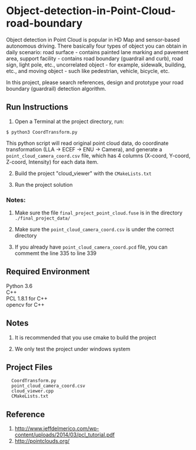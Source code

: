 # Object-detection-in-Point-Cloud-road-boundary

Object detection in Point Cloud is popular in HD Map and sensor-based autonomous driving. There  basically four types of object you can obtain in daily scenario: road surface - contains painted lane  marking and pavement area, support facility - contains road boundary (guardrail and curb), road  sign, light pole, etc., uncorrelated object - for example, sidewalk, building, etc., and moving object -  such like pedestrian, vehicle, bicycle, etc.  

In this project, please search references, design and prototype your road  boundary (guardrail) detection algorithm.


## Run Instructions

1. Open a Terminal at the project directory, run:
```
$ python3 CoordTransform.py
```
This python script will read original point cloud data, do coordinate transformation (LLA -> ECEF -> ENU -> Camera), 
and generate a `point_cloud_camera_coord.csv` file, which has 4 columns (X-coord, Y-coord, Z-coord, Intensity) for each data item.

2. Build the project "cloud_viewer" with the `CMakeLists.txt`

3. Run the project solution



### Notes:
1. Make sure the file `final_project_point_cloud.fuse` is in the directory `./final_project_data/`

2. Make sure the `point_cloud_camera_coord.csv` is under the correct directory

3. If you already have `point_cloud_camera_coord.pcd` file, you can commemt the line 335 to line 339

## Required Environment
  Python 3.6  
  C++  
  PCL 1.8.1 for C++  
  opencv for C++  

## Notes

1. It is recommended that you use cmake to build the project

2. We only test the project under windows system



## Project Files
```
  CoordTransform.py
  point_cloud_camera_coord.csv
  cloud_viewer.cpp
  CMakeLists.txt
```


## Reference
1. http://www.jeffdelmerico.com/wp-content/uploads/2014/03/pcl_tutorial.pdf
2. http://pointclouds.org/


















